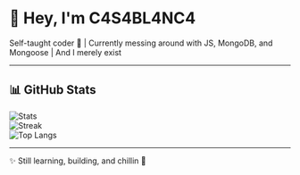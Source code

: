# 👋 Hey, I'm C4S4BL4NC4  

Self-taught coder 🌱 | Currently messing around with JS, MongoDB, and Mongoose | And I merely exist  

---

## 📊 GitHub Stats
![Stats](https://github-readme-stats.vercel.app/api?username=C4S4BL4NC4&show_icons=true&theme=tokyonight)  
![Streak](https://streak-stats.demolab.com/?user=C4S4BL4NC4&theme=tokyonight)  
![Top Langs](https://github-readme-stats.vercel.app/api/top-langs/?username=C4S4BL4NC4&layout=compact&theme=tokyonight)  

---

✨ Still learning, building, and chillin 🚀
